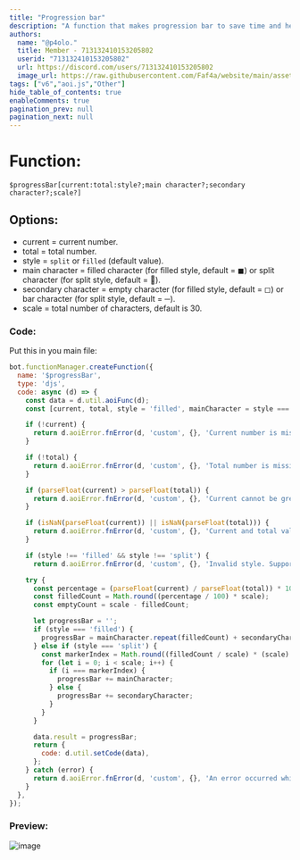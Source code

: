 ```yaml
---
title: "Progression bar"
description: "A function that makes progression bar to save time and help people who can't do basic maths"
authors:
  name: "@p4olo."
  title: Member - 713132410153205802
  userid: "713132410153205802"
  url: https://discord.com/users/713132410153205802
  image_url: https://raw.githubusercontent.com/Faf4a/website/main/assets/images/avatars/713132410153205802.png
tags: ["v6","aoi.js","Other"]
hide_table_of_contents: true
enableComments: true
pagination_prev: null
pagination_next: null
---
```


# Function:
`$progressBar[current:total:style?;main character?;secondary character?;scale?]`

## Options:
- current = current number.
- total = total number.
- style = `split` or `filled` (default value).
- main character = filled character (for filled style, default = ◼) or split character (for split style, default = 📍).
- secondary character = empty character (for filled style, default = ◻) or bar character (for split style, default = ─).
- scale = total number of characters, default is 30.

### Code:
Put this in you main file:
```js
bot.functionManager.createFunction({
  name: '$progressBar',
  type: 'djs',
  code: async (d) => {
    const data = d.util.aoiFunc(d);
    const [current, total, style = 'filled', mainCharacter = style === 'split' ? '📍' : '◼', secondaryCharacter = style === 'split' ? '─' : '◻', scale = 30] = data.inside.splits;

    if (!current) {
      return d.aoiError.fnError(d, 'custom', {}, 'Current number is missing.');
    }

    if (!total) {
      return d.aoiError.fnError(d, 'custom', {}, 'Total number is missing.');
    }

    if (parseFloat(current) > parseFloat(total)) {
      return d.aoiError.fnError(d, 'custom', {}, 'Current cannot be greater than total.');
    }

    if (isNaN(parseFloat(current)) || isNaN(parseFloat(total))) {
      return d.aoiError.fnError(d, 'custom', {}, 'Current and total values must be numbers.');
    }

    if (style !== 'filled' && style !== 'split') {
      return d.aoiError.fnError(d, 'custom', {}, 'Invalid style. Supported styles are "filled" and "split".');    }

    try {
      const percentage = (parseFloat(current) / parseFloat(total)) * 100;
      const filledCount = Math.round((percentage / 100) * scale);
      const emptyCount = scale - filledCount;

      let progressBar = '';
      if (style === 'filled') {
        progressBar = mainCharacter.repeat(filledCount) + secondaryCharacter.repeat(emptyCount);
      } else if (style === 'split') {
        const markerIndex = Math.round((filledCount / scale) * (scale) - 1);
        for (let i = 0; i < scale; i++) {
          if (i === markerIndex) {
            progressBar += mainCharacter;
          } else {
            progressBar += secondaryCharacter;
          }
        }
      }

      data.result = progressBar;
      return {
        code: d.util.setCode(data),
      };
    } catch (error) {
      return d.aoiError.fnError(d, 'custom', {}, 'An error occurred while generating the progress bar.');
    }
  },
});

```

### Preview:
![image](https://cdn.discordapp.com/attachments/1100434750558175242/1125833267199881236/image.png)
